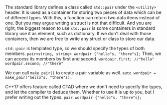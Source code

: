 
The standard library defines a class called `std::pair` under the `<utility>` header. It is used as a container for storing two pieces of data which can be of different types. With this, a function can return two data items instead of one. But you may argue writing a struct is not that difficult. And you are right, the biggest reason to use `std::pair` is some containers in standard library use it as element, such as dictionary. If we don't deal with those containers, then we are free to write any struct or class to store our data.

`std::pair` is templated type, so we should specify the types of both members.
`pair<string, string> wordpair {"hello"s, "there"s};`
Then, we can access its members by first and second.
`wordpair.first; //"hello"`
`wordpair.second; //"there"`

We can call `make_pair()` to create a pair variable as well.
`auto wordpair = make_pair("hello"s, "there"s);`

C++17 offers feature called CTAD where we don't need to specify the types, and let the compiler to deduce them. Whether to use it is up to you, but I prefer writing out the types.
`pair wordpair {"hello"s, "there"s};`

